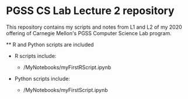 # PGSS CS Lab Lecture 2 repository 
This repository contains my scripts and notes from L1 and L2 of my 2020 offering of Carnegie Mellon's PGSS Computer Science Lab program. 

** R and Python scripts are included
- R scripts include:
  * /MyNotebooks/myFirstRScript.ipynb

- Python scripts include:
  * /MyNotebooks/myFirstScript.ipynb
